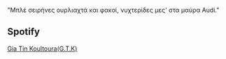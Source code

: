 "Μπλέ σειρήνες ουρλιαχτά και φακοί, νυχτερίδες μες' στα μαύρα Audi."
##  Spotify

<a href="https://open.spotify.com/playlist/1VOrAbio3g4d6BDv0um7GB?si=8d2a08ca82834323" target="_blank" rel="noopener noreferrer">
  Gia Tin Koultoura(G.T.K)
</a>





